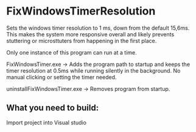 # FixWindowsTimerResolution
Sets the windows timer resolution to 1 ms, down from the default 15,6ms.
This makes the system more responsive overall and likely prevents stuttering or microsttuters from happening in the first place.

Only one instance of this program can run at a time.

FixWindowsTimer.exe -> Adds the program path to startup and keeps the timer resolution at 0.5ms while running silently in the background. No manual clicking or setting the timer needed.

uninstallFixWindowsTimer.exe -> Removes program from startup.


<h2>What you need to build:</h2>

Import project into Visual studio
